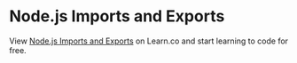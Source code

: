 # Node.js Imports and Exports
<p class='util--hide'>View <a href='https://learn.co/lessons/47781-node-js-imports-and-exports'>Node.js Imports and Exports</a> on Learn.co and start learning to code for free.</p>
